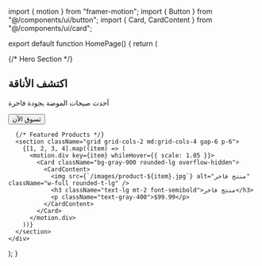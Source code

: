 import { motion } from "framer-motion";
import { Button } from "@/components/ui/button";
import { Card, CardContent } from "@/components/ui/card";

export default function HomePage() {
  return (
    <div className="bg-black text-white min-h-screen">
      {/* Hero Section */}
      <section className="text-center py-20">
        <h2 className="text-5xl font-extrabold">اكتشف الأناقة</h2>
        <p className="text-gray-400 mt-4">أحدث صيحات الموضة بجودة فاخرة</p>
        <Button className="mt-6 bg-white text-black px-6 py-2 rounded-full hover:bg-gray-200">
          تسوق الآن
        </Button>
      </section>

      {/* Featured Products */}
      <section className="grid grid-cols-2 md:grid-cols-4 gap-6 p-6">
        {[1, 2, 3, 4].map((item) => (
          <motion.div key={item} whileHover={{ scale: 1.05 }}>
            <Card className="bg-gray-900 rounded-lg overflow-hidden">
              <CardContent>
                <img src={`/images/product-${item}.jpg`} alt="منتج فاخر" className="w-full rounded-t-lg" />
                <h3 className="text-lg mt-2 font-semibold">منتج فاخر</h3>
                <p className="text-gray-400">$99.99</p>
              </CardContent>
            </Card>
          </motion.div>
        ))}
      </section>
    </div>
  );
}
